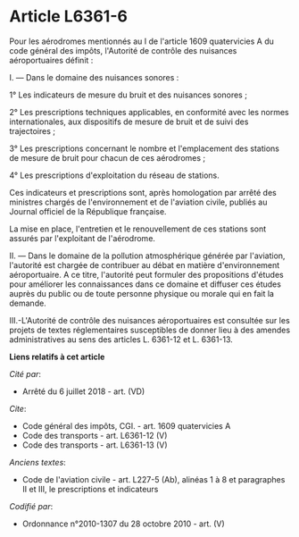# Article L6361-6

Pour les aérodromes mentionnés au I de l'article 1609 quatervicies A du code général des impôts, l'Autorité de contrôle des
nuisances aéroportuaires définit : 

I. ― Dans le domaine des nuisances sonores : 

1° Les indicateurs de mesure du bruit et des nuisances sonores ; 

2° Les prescriptions techniques applicables, en conformité avec les normes internationales, aux dispositifs de mesure de
bruit et de suivi des trajectoires ; 

3° Les prescriptions concernant le nombre et l'emplacement des stations de mesure de bruit pour chacun de ces aérodromes ; 

4° Les prescriptions d'exploitation du réseau de stations. 

Ces indicateurs et prescriptions sont, après homologation par arrêté des ministres chargés de l'environnement et de
l'aviation civile, publiés au Journal officiel de la République française. 

La mise en place, l'entretien et le renouvellement de ces stations sont assurés par l'exploitant de l'aérodrome. 

II. ― Dans le domaine de la pollution atmosphérique générée par l'aviation, l'autorité est chargée de contribuer au débat en
matière d'environnement aéroportuaire. A ce titre, l'autorité peut formuler des propositions d'études pour améliorer les
connaissances dans ce domaine et diffuser ces études auprès du public ou de toute personne physique ou morale qui en fait la
demande. 

III.-L'Autorité de contrôle des nuisances aéroportuaires est consultée sur les projets de textes réglementaires susceptibles
de donner lieu à des amendes administratives au sens des articles L. 6361-12 et L. 6361-13.

**Liens relatifs à cet article**

_Cité par_:

  - Arrêté du 6 juillet 2018 - art. (VD)

_Cite_:

  - Code général des impôts, CGI. - art. 1609 quatervicies A
  - Code des transports - art. L6361-12 (V)
  - Code des transports - art. L6361-13 (V)

_Anciens textes_:

  - Code de l'aviation civile - art. L227-5 (Ab), alinéas 1 à 8 et paragraphes II et III, le prescriptions et indicateurs

_Codifié par_:

  - Ordonnance n°2010-1307 du 28 octobre 2010 - art. (V)
